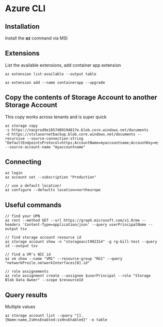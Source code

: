 # Azure CLI

## Installation
Install the **az** command via MSI

## Extensions
List the available extensions, add container app extension 
```
az extension list-available --output table

az extension add --name containerapp --upgrade 
```


## Copy the contents of Storage Account to another Storage Account
This copy works across tenants and is super quick
```
az storage copy 
-s https://nacprod9e1857d09194817e.blob.core.windows.net/documents 
-d https://stslasernetbackup.blob.core.windows.net/documents --recursive --source-connection-string "DefaultEndpointsProtocol=https;AccountName=myaccountname;AccountKey=myaccountkey;EndpointSuffix=core.windows.net;" --source-account-name "myaccountname"
```

## Connecting  
```
az login
az account set --subscription "Production"  

// use a default location!
az configure --defaults location=northeurope
```

## Useful commands
```
// find your UPN
az rest --method GET --url https://graph.microsoft.com/v1.0/me --headers 'Content-Type=application/json' --query userPrincipalName --output tsv

// find storage account resource id
az storage account show -n "storageacct992314" -g rg-bill-test --query id --output tsv

// find a VM's NIC id
az vm show --name "VM1" --resource-group "RG1" --query "networkProile.networkInterfaces[0].id"

// role assignements
az role assignment create --assignee $userPrincipal --role "Storage Blob Data Owner" --scope $resourceId
```

## Query results
Multiple values
```
az storage account list --query "[].{Name:name,IsHnsEnabled:isHnsEnabled}" -o table
```

